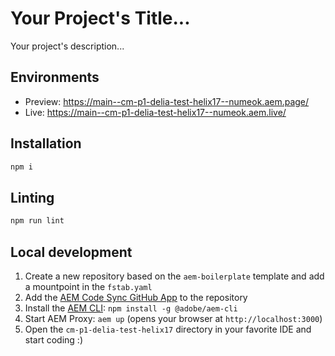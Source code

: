# Your Project's Title...
Your project's description...

## Environments
- Preview: https://main--cm-p1-delia-test-helix17--numeok.aem.page/
- Live: https://main--cm-p1-delia-test-helix17--numeok.aem.live/

## Installation

```sh
npm i
```

## Linting

```sh
npm run lint
```

## Local development

1. Create a new repository based on the `aem-boilerplate` template and add a mountpoint in the `fstab.yaml`
1. Add the [AEM Code Sync GitHub App](https://github.com/apps/aem-code-sync) to the repository
1. Install the [AEM CLI](https://github.com/adobe/helix-cli): `npm install -g @adobe/aem-cli`
1. Start AEM Proxy: `aem up` (opens your browser at `http://localhost:3000`)
1. Open the `cm-p1-delia-test-helix17` directory in your favorite IDE and start coding :)
